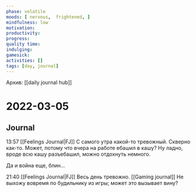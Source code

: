 ```yaml
---
phase: volatile
moods: [ nervous,  frightened, ]
mindfulness: low
motivation: 
productivity: 
progress: 
quality time:
indulging: 
gamesick: 
activities: []
tags: [day, journal]
---
```

Архив: [[daily journal hub]]
# 2022-03-05

## Journal

13:57 [[Feelings Journal|FJ]] С самого утра какой-то тревожный. Скверно как-то. Может, потому что вчера на работе ебашил в кашу? Ну ладно, вроде всю кашу разъебашил, можно отдохнуть немного.

Да и война еще, блин...

21:40 [[Feelings Journal|FJ]] Весь день тревожно. [[Gaming journal]] Не выхожу вовремя по будильнику из игры; может это вызывает вину?
